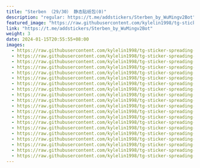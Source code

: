 ```yaml
---
title: "Sterben （29/30） 静态贴纸包(0)"
description: "regular: https://t.me/addstickers/Sterben_by_WuMingv2Bot"
featured_image: "https://raw.githubusercontent.com/kylelin1998/tg-sticker-spreading-worldwide-images/main/img/e2672629-4928-4e68-bfcc-94e630a740b6.jpg"
link: "https://t.me/addstickers/Sterben_by_WuMingv2Bot"
weight: 3
date: 2024-01-15T20:55:55+08:00
images:
  - https://raw.githubusercontent.com/kylelin1998/tg-sticker-spreading-worldwide-images/main/img/e2672629-4928-4e68-bfcc-94e630a740b6.jpg
  - https://raw.githubusercontent.com/kylelin1998/tg-sticker-spreading-worldwide-images/main/img/e2b83200-b59b-48d6-95f8-e5e4ff241d3a.jpg
  - https://raw.githubusercontent.com/kylelin1998/tg-sticker-spreading-worldwide-images/main/img/0c6eddc9-1e95-4c76-907d-0d21d050c812.jpg
  - https://raw.githubusercontent.com/kylelin1998/tg-sticker-spreading-worldwide-images/main/img/f07af350-c368-4ea0-9162-ff1a8573644e.jpg
  - https://raw.githubusercontent.com/kylelin1998/tg-sticker-spreading-worldwide-images/main/img/492d2f5f-80c8-4940-80e9-8ca3d2f1b325.jpg
  - https://raw.githubusercontent.com/kylelin1998/tg-sticker-spreading-worldwide-images/main/img/94eceb55-d4c4-44d5-857b-236c1c110a7a.jpg
  - https://raw.githubusercontent.com/kylelin1998/tg-sticker-spreading-worldwide-images/main/img/b0b64e19-ecde-4fac-96af-a6e344404a6e.jpg
  - https://raw.githubusercontent.com/kylelin1998/tg-sticker-spreading-worldwide-images/main/img/c6a1e9e0-b020-44cd-8aea-39b59dbb63f0.jpg
  - https://raw.githubusercontent.com/kylelin1998/tg-sticker-spreading-worldwide-images/main/img/026010ba-ca57-4047-a91f-ef3a7290a9f7.jpg
  - https://raw.githubusercontent.com/kylelin1998/tg-sticker-spreading-worldwide-images/main/img/4ccb35e8-022b-4fb8-b2ad-ced6563e1076.jpg
  - https://raw.githubusercontent.com/kylelin1998/tg-sticker-spreading-worldwide-images/main/img/ac3c2549-42a3-4c62-9ab7-5f9b952c94bb.jpg
  - https://raw.githubusercontent.com/kylelin1998/tg-sticker-spreading-worldwide-images/main/img/d53e2c53-0ddc-40f2-9d6e-1637b71f1dec.jpg
  - https://raw.githubusercontent.com/kylelin1998/tg-sticker-spreading-worldwide-images/main/img/fab77096-1c28-4cad-8ea4-2d4dba6ded7b.jpg
  - https://raw.githubusercontent.com/kylelin1998/tg-sticker-spreading-worldwide-images/main/img/f4666b9e-d229-469c-bb41-93a536b9e8bc.jpg
  - https://raw.githubusercontent.com/kylelin1998/tg-sticker-spreading-worldwide-images/main/img/0870c8d4-75b2-4725-88ea-8d7c0b62b52a.jpg
  - https://raw.githubusercontent.com/kylelin1998/tg-sticker-spreading-worldwide-images/main/img/c090888a-bbd8-4782-ad62-dc2f24c5bb38.jpg
  - https://raw.githubusercontent.com/kylelin1998/tg-sticker-spreading-worldwide-images/main/img/94127d43-2931-4697-a4d1-7b7a198355e3.jpg
  - https://raw.githubusercontent.com/kylelin1998/tg-sticker-spreading-worldwide-images/main/img/d76f7c49-04ce-4eb7-b37b-65d9c9cefeed.jpg
  - https://raw.githubusercontent.com/kylelin1998/tg-sticker-spreading-worldwide-images/main/img/de43ba45-caed-4450-b075-e3725f70b981.jpg
  - https://raw.githubusercontent.com/kylelin1998/tg-sticker-spreading-worldwide-images/main/img/4c541685-d609-4e80-9540-eeda01710b43.jpg
---
```

